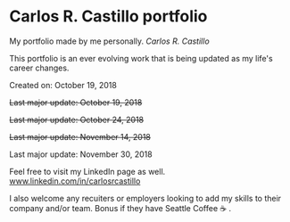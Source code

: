 # Carlos R. Castillo portfolio
My portfolio made by me personally.  *Carlos R. Castillo*

This portfolio is an ever evolving work that is being updated as my life's career changes.

Created on: October 19, 2018

~~Last major update: October 19, 2018~~

~~Last major update: October 24, 2018~~

~~Last major update: November 14, 2018~~

Last major update: November 30, 2018


Feel free to visit my LinkedIn page as well.
www.linkedin.com/in/carlosrcastillo



I also welcome any recuiters or employers looking to add my skills to their company and/or team.
Bonus if they have Seattle Coffee :coffee: .
